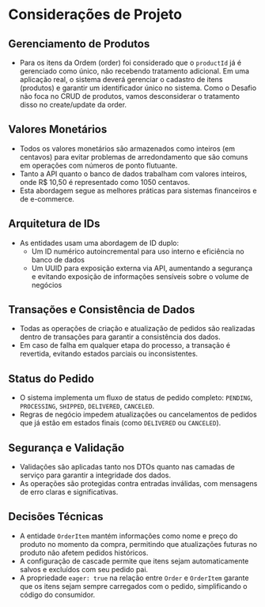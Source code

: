 # Considerações de Projeto

## Gerenciamento de Produtos

- Para os itens da Ordem (order) foi considerado que o `productId` já é gerenciado como único, não recebendo tratamento adicional. Em uma aplicação real, o sistema deverá gerenciar o cadastro de itens (produtos) e garantir um identificador único no sistema. Como o Desafio não foca no CRUD de produtos, vamos desconsiderar o tratamento disso no create/update da order.

## Valores Monetários

- Todos os valores monetários são armazenados como inteiros (em centavos) para evitar problemas de arredondamento que são comuns em operações com números de ponto flutuante.
- Tanto a API quanto o banco de dados trabalham com valores inteiros, onde R$ 10,50 é representado como 1050 centavos.
- Esta abordagem segue as melhores práticas para sistemas financeiros e de e-commerce.

## Arquitetura de IDs

- As entidades usam uma abordagem de ID duplo:
  - Um ID numérico autoincremental para uso interno e eficiência no banco de dados
  - Um UUID para exposição externa via API, aumentando a segurança e evitando exposição de informações sensíveis sobre o volume de negócios

## Transações e Consistência de Dados

- Todas as operações de criação e atualização de pedidos são realizadas dentro de transações para garantir a consistência dos dados.
- Em caso de falha em qualquer etapa do processo, a transação é revertida, evitando estados parciais ou inconsistentes.

## Status do Pedido

- O sistema implementa um fluxo de status de pedido completo: `PENDING`, `PROCESSING`, `SHIPPED`, `DELIVERED`, `CANCELED`.
- Regras de negócio impedem atualizações ou cancelamentos de pedidos que já estão em estados finais (como `DELIVERED` ou `CANCELED`).

## Segurança e Validação

- Validações são aplicadas tanto nos DTOs quanto nas camadas de serviço para garantir a integridade dos dados.
- As operações são protegidas contra entradas inválidas, com mensagens de erro claras e significativas.

## Decisões Técnicas

- A entidade `OrderItem` mantém informações como nome e preço do produto no momento da compra, permitindo que atualizações futuras no produto não afetem pedidos históricos.
- A configuração de cascade permite que itens sejam automaticamente salvos e excluídos com seu pedido pai.
- A propriedade `eager: true` na relação entre `Order` e `OrderItem` garante que os itens sejam sempre carregados com o pedido, simplificando o código do consumidor.